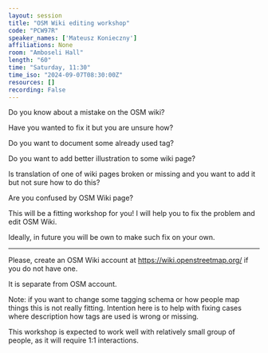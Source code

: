 ```yaml
---
layout: session
title: "OSM Wiki editing workshop"
code: "PCW97R"
speaker_names: ['Mateusz Konieczny']
affiliations: None
room: "Amboseli Hall"
length: "60"
time: "Saturday, 11:30"
time_iso: "2024-09-07T08:30:00Z"
resources: []
recording: False
---
```


Do you know about a mistake on the OSM wiki?

Have you wanted to fix it but you are unsure how?

Do you want to document some already used tag?

Do you want to add better illustration to some wiki page?

Is translation of one of wiki pages broken or missing and you want to add it but not sure how to do this?

Are you confused by OSM Wiki page?

This will be a fitting workshop for you! I will help you to fix the problem and edit OSM Wiki.

Ideally, in future you will be own to make such fix on your own.

<hr>

Please, create an OSM Wiki account at https://wiki.openstreetmap.org/ if you do not have one.

It is separate from OSM account.

Note: if you want to change some tagging schema or how people map things this is not really fitting. Intention here is to help with fixing cases where description how tags are used is wrong or missing.

This workshop is expected to work well with relatively small group of people, as it will require 1:1 interactions.

